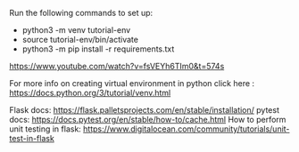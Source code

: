 

Run the following commands to set up: 
- python3 -m venv tutorial-env
- source tutorial-env/bin/activate
- python3 -m pip install -r requirements.txt


https://www.youtube.com/watch?v=fsVEYh6TIm0&t=574s


For more info on creating virtual environment in python click here : https://docs.python.org/3/tutorial/venv.html

Flask docs: https://flask.palletsprojects.com/en/stable/installation/
pytest docs: https://docs.pytest.org/en/stable/how-to/cache.html
How to perform unit testing in flask: https://www.digitalocean.com/community/tutorials/unit-test-in-flask